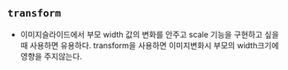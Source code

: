 ## `transform`

- 이미지슬라이드에서 부모 width 값의 변화를 안주고 scale 기능을 구현하고 싶을때 사용하면 유용하다. transform을 사용하면 이미지변화시 부모의 width크기에 영향을 주지않는다.
